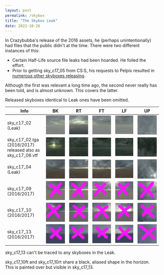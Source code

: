 ```yaml
---
layout: post
permalink: /skybox
title: "The Skybox Leak"
date: 2022-10-26
---
```


In Crazybubba's release of the 2016 assets, he (perhaps unintentionally) had files that the public didn't at the time. There were two different instances of this:

* Certain Half-Life source file leaks had been hoarded. He foiled the effort.
* Prior to getting sky_c17_05 from CS:S, his requests to Pelpix resulted in [numerous other skyboxes releasing](https://valvearchive.com/archive/Other%20Files/Leaks/2016%20-%20Facepunch%20and%20VCC%20leaks/Files/Half-Life%202/Textures/). 

Although the first was relevant a long time ago, the second never really has been told, and is almost unknown. This covers the latter.

Released skyboxes identical to Leak ones have been omitted.

Info | BK | RT | FT | LF | UP
--- | --- | --- | --- | --- | ---
sky_c17_02 (Leak) | ![](assets/sky_c17_02bk_1.png) | ![](assets/sky_c17_02rt_1.png) | ![](assets/sky_c17_02ft_1%201.png) | ![](assets/sky_c17_02lf_1.png) | ![](assets/sky_c17_02up_1.png)
sky_c17_02.tga (2016/2017) <br> released also as sky_c17_06.vtf  | ![](assets/sky_c17_02bk_result.png) | ![](assets/sky_c17_02rt_result.png) | ![](assets/sky_c17_02ft_result.png) | ![](assets/sky_c17_02lf_result.png) | ![](assets/sky_c17_02up_result.png)
sky_c17_04 (Leak) | ![](assets/sky_c17_04bk_1.png) | ![](assets/sky_c17_04rt_1.png) | ![](assets/sky_c17_04ft_1.png) | ![](assets/sky_c17_05lf_1.png) | ![](assets/sky_c17_04up_1.png)
sky_c17_09 (2016/2017) | ![](assets/sky_c17_09bk_1.png) | ![](assets/sky_c17_09rt_1.png) | ![](assets/sky_c17_09ft_1%201.png) | ![](assets/sky_c17_09lf_1.png) | ![](assets/sky_c17_09up_1.png)
sky_c17_10 (2016/2017) | ![](assets/sky_c17_10bk_1.png) | ![](assets/sky_c17_10rt_1.png) | ![](assets/sky_c17_10ft_1.png) | ![](assets/sky_c17_10lf_1.png) | ![](assets/sky_c17_10up_1.png)
sky_c17_13 (2016/2017) | ![](assets/sky_c17_13bk_1.png) | ![](assets/sky_c17_13rt_1.png) | ![](assets/sky_c17_13ft_1.png) | ![](assets/sky_c17_13lf_1.png) | ![](assets/sky_c17_13up_1.png)

sky_c17_13 can't be traced to any skyboxes in the Leak. 

sky_c17_10ft and sky_c17_10rt share a black, aliased shape in the horizon. This is painted over but visible in sky_c17_13.
